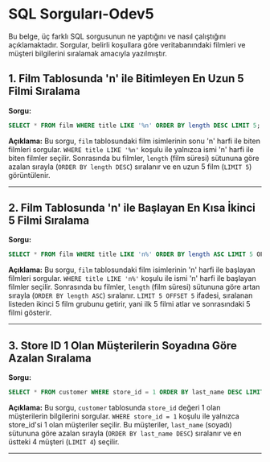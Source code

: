 # SQL Sorguları-Odev5

Bu belge, üç farklı SQL sorgusunun ne yaptığını ve nasıl çalıştığını açıklamaktadır. Sorgular, belirli koşullara göre veritabanındaki filmleri ve müşteri bilgilerini sıralamak amacıyla yazılmıştır.

## 1. Film Tablosunda 'n' ile Bitimleyen En Uzun 5 Filmi Sıralama

**Sorgu:**
```sql
SELECT * FROM film WHERE title LIKE '%n' ORDER BY length DESC LIMIT 5;
```

**Açıklama:**
Bu sorgu, `film` tablosundaki film isimlerinin sonu 'n' harfi ile biten filmleri sorgular. `WHERE title LIKE '%n'` koşulu ile yalnızca ismi 'n' harfi ile biten filmler seçilir. Sonrasında bu filmler, `length` (film süresi) sütununa göre azalan sırayla (`ORDER BY length DESC`) sıralanır ve en uzun 5 film (`LIMIT 5`) görüntülenir.

---

## 2. Film Tablosunda 'n' ile Başlayan En Kısa İkinci 5 Filmi Sıralama

**Sorgu:**
```sql
SELECT * FROM film WHERE title LIKE 'n%' ORDER BY length ASC LIMIT 5 OFFSET 5;
```

**Açıklama:**
Bu sorgu, `film` tablosundaki film isimlerinin 'n' harfi ile başlayan filmleri sorgular. `WHERE title LIKE 'n%'` koşulu ile ismi 'n' harfi ile başlayan filmler seçilir. Sonrasında bu filmler, `length` (film süresi) sütununa göre artan sırayla (`ORDER BY length ASC`) sıralanır. `LIMIT 5 OFFSET 5` ifadesi, sıralanan listeden ikinci 5 film grubunu getirir, yani ilk 5 filmi atlar ve sonrasındaki 5 filmi gösterir.

---

## 3. Store ID 1 Olan Müşterilerin Soyadına Göre Azalan Sıralama

**Sorgu:**
```sql
SELECT * FROM customer WHERE store_id = 1 ORDER BY last_name DESC LIMIT 4;
```

**Açıklama:**
Bu sorgu, `customer` tablosunda `store_id` değeri 1 olan müşterilerin bilgilerini sorgular. `WHERE store_id = 1` koşulu ile yalnızca store_id'si 1 olan müşteriler seçilir. Bu müşteriler, `last_name` (soyadı) sütununa göre azalan sırayla (`ORDER BY last_name DESC`) sıralanır ve en üstteki 4 müşteri (`LIMIT 4`) seçilir.

---

